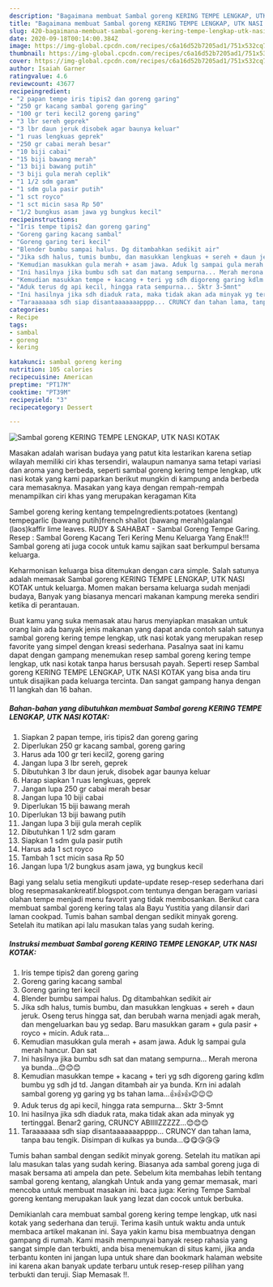 ```yaml
---
description: "Bagaimana membuat Sambal goreng KERING TEMPE LENGKAP, UTK NASI KOTAK terupdate"
title: "Bagaimana membuat Sambal goreng KERING TEMPE LENGKAP, UTK NASI KOTAK terupdate"
slug: 420-bagaimana-membuat-sambal-goreng-kering-tempe-lengkap-utk-nasi-kotak-terupdate
date: 2020-09-18T00:14:00.384Z
image: https://img-global.cpcdn.com/recipes/c6a16d52b7205ad1/751x532cq70/sambal-goreng-kering-tempe-lengkap-utk-nasi-kotak-foto-resep-utama.jpg
thumbnail: https://img-global.cpcdn.com/recipes/c6a16d52b7205ad1/751x532cq70/sambal-goreng-kering-tempe-lengkap-utk-nasi-kotak-foto-resep-utama.jpg
cover: https://img-global.cpcdn.com/recipes/c6a16d52b7205ad1/751x532cq70/sambal-goreng-kering-tempe-lengkap-utk-nasi-kotak-foto-resep-utama.jpg
author: Isaiah Garner
ratingvalue: 4.6
reviewcount: 43677
recipeingredient:
- "2 papan tempe iris tipis2 dan goreng garing"
- "250 gr kacang sambal goreng garing"
- "100 gr teri kecil2 goreng garing"
- "3 lbr sereh geprek"
- "3 lbr daun jeruk disobek agar baunya keluar"
- "1 ruas lengkuas geprek"
- "250 gr cabai merah besar"
- "10 biji cabai"
- "15 biji bawang merah"
- "13 biji bawang putih"
- "3 biji gula merah ceplik"
- "1 1/2 sdm garam"
- "1 sdm gula pasir putih"
- "1 sct royco"
- "1 sct micin sasa Rp 50"
- "1/2 bungkus asam jawa yg bungkus kecil"
recipeinstructions:
- "Iris tempe tipis2 dan goreng garing"
- "Goreng garing kacang sambal"
- "Goreng garing teri kecil"
- "Blender bumbu sampai halus. Dg ditambahkan sedikit air"
- "Jika sdh halus, tumis bumbu, dan masukkan lengkuas + sereh + daun jeruk. Oseng terus hingga sat, dan berubah warna menjadi agak merah, dan mengeluarkan bau yg sedap. Baru masukkan garam + gula pasir + royco + micin. Aduk rata..."
- "Kemudian masukkan gula merah + asam jawa. Aduk lg sampai gula merah hancur. Dan sat"
- "Ini hasilnya jika bumbu sdh sat dan matang sempurna... Merah merona ya bunda...😊😊😊"
- "Kemudian masukkan tempe + kacang + teri yg sdh digoreng garing kdlm bumbu yg sdh jd td. Jangan ditambah air ya bunda. Krn ini adalah sambal goreng yg garing yg bs tahan lama...👍👍👍😉😉😉"
- "Aduk terus dg api kecil, hingga rata sempurna... Sktr 3-5mnt"
- "Ini hasilnya jika sdh diaduk rata, maka tidak akan ada minyak yg tertinggal. Benar2 garing, CRUNCY ABIIIIZZZZZ...😊😊😊"
- "Taraaaaaaa sdh siap disantaaaaaaapppp... CRUNCY dan tahan lama, tanpa bau tengik. Disimpan di kulkas ya bunda...😋😋😘😘😘"
categories:
- Recipe
tags:
- sambal
- goreng
- kering

katakunci: sambal goreng kering 
nutrition: 105 calories
recipecuisine: American
preptime: "PT17M"
cooktime: "PT39M"
recipeyield: "3"
recipecategory: Dessert

---
```



![Sambal goreng KERING TEMPE LENGKAP, UTK NASI KOTAK](https://img-global.cpcdn.com/recipes/c6a16d52b7205ad1/751x532cq70/sambal-goreng-kering-tempe-lengkap-utk-nasi-kotak-foto-resep-utama.jpg)

Masakan adalah warisan budaya yang patut kita lestarikan karena setiap wilayah memiliki ciri khas tersendiri, walaupun namanya sama tetapi variasi dan aroma yang berbeda, seperti sambal goreng kering tempe lengkap, utk nasi kotak yang kami paparkan berikut mungkin di kampung anda berbeda cara memasaknya. Masakan yang kaya dengan rempah-rempah menampilkan ciri khas yang merupakan keragaman Kita

Sambel goreng kering kentang tempeIngredients:potatoes (kentang) tempegarlic (bawang putih)french shallot (bawang merah)galangal (laos)kaffir lime leaves. RUDY &amp; SAHABAT - Sambal Goreng Tempe Garing. Resep : Sambal Goreng Kacang Teri Kering Menu Keluarga Yang Enak!!! Sambal goreng ati juga cocok untuk kamu sajikan saat berkumpul bersama keluarga.

Keharmonisan keluarga bisa ditemukan dengan cara simple. Salah satunya adalah memasak Sambal goreng KERING TEMPE LENGKAP, UTK NASI KOTAK untuk keluarga. Momen makan bersama keluarga sudah menjadi budaya, Banyak yang biasanya mencari makanan kampung mereka sendiri ketika di perantauan.

Buat kamu yang suka memasak atau harus menyiapkan masakan untuk orang lain ada banyak jenis makanan yang dapat anda contoh salah satunya sambal goreng kering tempe lengkap, utk nasi kotak yang merupakan resep favorite yang simpel dengan kreasi sederhana. Pasalnya saat ini kamu dapat dengan gampang menemukan resep sambal goreng kering tempe lengkap, utk nasi kotak tanpa harus bersusah payah.
Seperti resep Sambal goreng KERING TEMPE LENGKAP, UTK NASI KOTAK yang bisa anda tiru untuk disajikan pada keluarga tercinta. Dan sangat gampang hanya dengan 11 langkah dan 16 bahan.


<!--inarticleads1-->

##### Bahan-bahan yang dibutuhkan membuat Sambal goreng KERING TEMPE LENGKAP, UTK NASI KOTAK:

1. Siapkan 2 papan tempe, iris tipis2 dan goreng garing
1. Diperlukan 250 gr kacang sambal, goreng garing
1. Harus ada 100 gr teri kecil2, goreng garing
1. Jangan lupa 3 lbr sereh, geprek
1. Dibutuhkan 3 lbr daun jeruk, disobek agar baunya keluar
1. Harap siapkan 1 ruas lengkuas, geprek
1. Jangan lupa 250 gr cabai merah besar
1. Jangan lupa 10 biji cabai
1. Diperlukan 15 biji bawang merah
1. Diperlukan 13 biji bawang putih
1. Jangan lupa 3 biji gula merah ceplik
1. Dibutuhkan 1 1/2 sdm garam
1. Siapkan 1 sdm gula pasir putih
1. Harus ada 1 sct royco
1. Tambah 1 sct micin sasa Rp 50
1. Jangan lupa 1/2 bungkus asam jawa, yg bungkus kecil


Bagi yang selalu setia mengikuti update-update resep-resep sederhana dari blog resepmasakankreatif.blogspot.com tentunya dengan beragam variasi olahan tempe menjadi menu favorit yang tidak membosankan. Berikut cara membuat sambal goreng kering talas ala Bayu Yustitia yang dilansir dari laman cookpad. Tumis bahan sambal dengan sedikit minyak goreng. Setelah itu matikan api lalu masukan talas yang sudah kering. 

<!--inarticleads2-->

##### Instruksi membuat  Sambal goreng KERING TEMPE LENGKAP, UTK NASI KOTAK:

1. Iris tempe tipis2 dan goreng garing
1. Goreng garing kacang sambal
1. Goreng garing teri kecil
1. Blender bumbu sampai halus. Dg ditambahkan sedikit air
1. Jika sdh halus, tumis bumbu, dan masukkan lengkuas + sereh + daun jeruk. Oseng terus hingga sat, dan berubah warna menjadi agak merah, dan mengeluarkan bau yg sedap. Baru masukkan garam + gula pasir + royco + micin. Aduk rata...
1. Kemudian masukkan gula merah + asam jawa. Aduk lg sampai gula merah hancur. Dan sat
1. Ini hasilnya jika bumbu sdh sat dan matang sempurna... Merah merona ya bunda...😊😊😊
1. Kemudian masukkan tempe + kacang + teri yg sdh digoreng garing kdlm bumbu yg sdh jd td. Jangan ditambah air ya bunda. Krn ini adalah sambal goreng yg garing yg bs tahan lama...👍👍👍😉😉😉
1. Aduk terus dg api kecil, hingga rata sempurna... Sktr 3-5mnt
1. Ini hasilnya jika sdh diaduk rata, maka tidak akan ada minyak yg tertinggal. Benar2 garing, CRUNCY ABIIIIZZZZZ...😊😊😊
1. Taraaaaaaa sdh siap disantaaaaaaapppp... CRUNCY dan tahan lama, tanpa bau tengik. Disimpan di kulkas ya bunda...😋😋😘😘😘


Tumis bahan sambal dengan sedikit minyak goreng. Setelah itu matikan api lalu masukan talas yang sudah kering. Biasanya ada sambal goreng juga di masak bersama ati ampela dan pete. Sebelum kita membahas lebih tentang sambal goreng kentang, alangkah Untuk anda yang gemar memasak, mari mencoba untuk membuat masakan ini. baca juga: Kering Tempe Sambal goreng kentang merupakan lauk yang lezat dan cocok untuk berbuka. 

Demikianlah cara membuat sambal goreng kering tempe lengkap, utk nasi kotak yang sederhana dan teruji. Terima kasih untuk waktu anda untuk membaca artikel makanan ini. Saya yakin kamu bisa membuatnya dengan gampang di rumah. Kami masih mempunyai banyak resep rahasia yang sangat simple dan terbukti, anda bisa menemukan di situs kami, jika anda terbantu konten ini jangan lupa untuk share dan bookmark halaman website ini karena akan banyak update terbaru untuk resep-resep pilihan yang terbukti dan teruji. Siap Memasak !!. 
